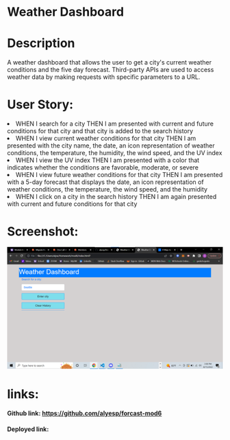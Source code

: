 # Weather Dashboard

# Description 
A weather dashboard that allows the user to get a city's current weather conditions and the five day forecast. Third-party APIs are used to access weather data by making requests with specific parameters to a URL. 

# User Story:
<li>WHEN I search for a city
THEN I am presented with current and future conditions for that city and that city is added to the search history</li>
<li>WHEN I view current weather conditions for that city
    THEN I am presented with the city name, the date, an icon representation of weather conditions, the temperature, the humidity, the wind speed, and the UV index</li>
<li>WHEN I view the UV index
    THEN I am presented with a color that indicates whether the conditions are favorable, moderate, or severe</li>
<li>WHEN I view future weather conditions for that city
    THEN I am presented with a 5-day forecast that displays the date, an icon representation of weather conditions, the temperature, the wind speed, and the humidity</li>
<li>WHEN I click on a city in the search history
    THEN I am again presented with current and future conditions for that city</li>

# Screenshot:
![myscreenshot](./assets/images/Screenshot4.png)

# links:
#### Github link: https://github.com/alyesp/forcast-mod6
#### Deployed link: 
